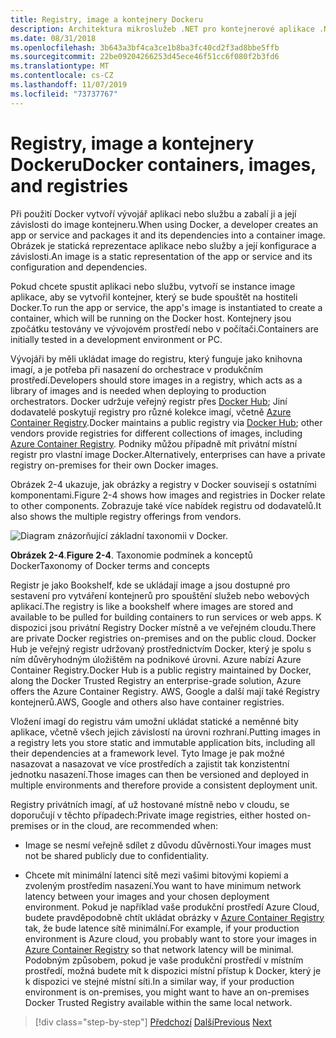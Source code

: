 ```yaml
---
title: Registry, image a kontejnery Dockeru
description: Architektura mikroslužeb .NET pro kontejnerové aplikace .NET | Kontejnery, image a Registry Docker
ms.date: 08/31/2018
ms.openlocfilehash: 3b643a3bf4ca3ce1b8ba3fc40cd2f3ad8bbe5ffb
ms.sourcegitcommit: 22be09204266253d45ece46f51cc6f080f2b3fd6
ms.translationtype: MT
ms.contentlocale: cs-CZ
ms.lasthandoff: 11/07/2019
ms.locfileid: "73737767"
---
```

# <a name="docker-containers-images-and-registries"></a><span data-ttu-id="64191-103">Registry, image a kontejnery Dockeru</span><span class="sxs-lookup"><span data-stu-id="64191-103">Docker containers, images, and registries</span></span>

<span data-ttu-id="64191-104">Při použití Docker vytvoří vývojář aplikaci nebo službu a zabalí ji a její závislosti do image kontejneru.</span><span class="sxs-lookup"><span data-stu-id="64191-104">When using Docker, a developer creates an app or service and packages it and its dependencies into a container image.</span></span> <span data-ttu-id="64191-105">Obrázek je statická reprezentace aplikace nebo služby a její konfigurace a závislosti.</span><span class="sxs-lookup"><span data-stu-id="64191-105">An image is a static representation of the app or service and its configuration and dependencies.</span></span>

<span data-ttu-id="64191-106">Pokud chcete spustit aplikaci nebo službu, vytvoří se instance image aplikace, aby se vytvořil kontejner, který se bude spouštět na hostiteli Docker.</span><span class="sxs-lookup"><span data-stu-id="64191-106">To run the app or service, the app's image is instantiated to create a container, which will be running on the Docker host.</span></span> <span data-ttu-id="64191-107">Kontejnery jsou zpočátku testovány ve vývojovém prostředí nebo v počítači.</span><span class="sxs-lookup"><span data-stu-id="64191-107">Containers are initially tested in a development environment or PC.</span></span>

<span data-ttu-id="64191-108">Vývojáři by měli ukládat image do registru, který funguje jako knihovna imagí, a je potřeba při nasazení do orchestrace v produkčním prostředí.</span><span class="sxs-lookup"><span data-stu-id="64191-108">Developers should store images in a registry, which acts as a library of images and is needed when deploying to production orchestrators.</span></span> <span data-ttu-id="64191-109">Docker udržuje veřejný registr přes [Docker Hub](https://hub.docker.com/); Jiní dodavatelé poskytují registry pro různé kolekce imagí, včetně [Azure Container Registry](https://azure.microsoft.com/services/container-registry/).</span><span class="sxs-lookup"><span data-stu-id="64191-109">Docker maintains a public registry via [Docker Hub](https://hub.docker.com/); other vendors provide registries for different collections of images, including [Azure Container Registry](https://azure.microsoft.com/services/container-registry/).</span></span> <span data-ttu-id="64191-110">Podniky můžou případně mít privátní místní registr pro vlastní image Docker.</span><span class="sxs-lookup"><span data-stu-id="64191-110">Alternatively, enterprises can have a private registry on-premises for their own Docker images.</span></span>

<span data-ttu-id="64191-111">Obrázek 2-4 ukazuje, jak obrázky a registry v Docker souvisejí s ostatními komponentami.</span><span class="sxs-lookup"><span data-stu-id="64191-111">Figure 2-4 shows how images and registries in Docker relate to other components.</span></span> <span data-ttu-id="64191-112">Zobrazuje také více nabídek registru od dodavatelů.</span><span class="sxs-lookup"><span data-stu-id="64191-112">It also shows the multiple registry offerings from vendors.</span></span>

![Diagram znázorňující základní taxonomii v Docker.](./media/docker-containers-images-registries/taxonomy-of-docker-terms-and-concepts.png)

<span data-ttu-id="64191-114">**Obrázek 2-4**.</span><span class="sxs-lookup"><span data-stu-id="64191-114">**Figure 2-4**.</span></span> <span data-ttu-id="64191-115">Taxonomie podmínek a konceptů Docker</span><span class="sxs-lookup"><span data-stu-id="64191-115">Taxonomy of Docker terms and concepts</span></span>

<span data-ttu-id="64191-116">Registr je jako Bookshelf, kde se ukládají image a jsou dostupné pro sestavení pro vytváření kontejnerů pro spouštění služeb nebo webových aplikací.</span><span class="sxs-lookup"><span data-stu-id="64191-116">The registry is like a bookshelf where images are stored and available to be pulled for building containers to run services or web apps.</span></span> <span data-ttu-id="64191-117">K dispozici jsou privátní Registry Docker místně a ve veřejném cloudu.</span><span class="sxs-lookup"><span data-stu-id="64191-117">There are private Docker registries on-premises and on the public cloud.</span></span> <span data-ttu-id="64191-118">Docker Hub je veřejný registr udržovaný prostřednictvím Docker, který je spolu s ním důvěryhodným úložištěm na podnikové úrovni. Azure nabízí Azure Container Registry.</span><span class="sxs-lookup"><span data-stu-id="64191-118">Docker Hub is a public registry maintained by Docker, along the Docker Trusted Registry an enterprise-grade solution, Azure offers the Azure Container Registry.</span></span> <span data-ttu-id="64191-119">AWS, Google a další mají také Registry kontejnerů.</span><span class="sxs-lookup"><span data-stu-id="64191-119">AWS, Google and others also have container registries.</span></span>

<span data-ttu-id="64191-120">Vložení imagí do registru vám umožní ukládat statické a neměnné bity aplikace, včetně všech jejich závislostí na úrovni rozhraní.</span><span class="sxs-lookup"><span data-stu-id="64191-120">Putting images in a registry lets you store static and immutable application bits, including all their dependencies at a framework level.</span></span> <span data-ttu-id="64191-121">Tyto Image je pak možné nasazovat a nasazovat ve více prostředích a zajistit tak konzistentní jednotku nasazení.</span><span class="sxs-lookup"><span data-stu-id="64191-121">Those images can then be versioned and deployed in multiple environments and therefore provide a consistent deployment unit.</span></span>

<span data-ttu-id="64191-122">Registry privátních imagí, ať už hostované místně nebo v cloudu, se doporučují v těchto případech:</span><span class="sxs-lookup"><span data-stu-id="64191-122">Private image registries, either hosted on-premises or in the cloud, are recommended when:</span></span>

- <span data-ttu-id="64191-123">Image se nesmí veřejně sdílet z důvodu důvěrnosti.</span><span class="sxs-lookup"><span data-stu-id="64191-123">Your images must not be shared publicly due to confidentiality.</span></span>

- <span data-ttu-id="64191-124">Chcete mít minimální latenci sítě mezi vašimi bitovými kopiemi a zvoleným prostředím nasazení.</span><span class="sxs-lookup"><span data-stu-id="64191-124">You want to have minimum network latency between your images and your chosen deployment environment.</span></span> <span data-ttu-id="64191-125">Pokud je například vaše produkční prostředí Azure Cloud, budete pravděpodobně chtít ukládat obrázky v [Azure Container Registry](https://azure.microsoft.com/services/container-registry/) tak, že bude latence sítě minimální.</span><span class="sxs-lookup"><span data-stu-id="64191-125">For example, if your production environment is Azure cloud, you probably want to store your images in [Azure Container Registry](https://azure.microsoft.com/services/container-registry/) so that network latency will be minimal.</span></span> <span data-ttu-id="64191-126">Podobným způsobem, pokud je vaše produkční prostředí v místním prostředí, možná budete mít k dispozici místní přístup k Docker, který je k dispozici ve stejné místní síti.</span><span class="sxs-lookup"><span data-stu-id="64191-126">In a similar way, if your production environment is on-premises, you might want to have an on-premises Docker Trusted Registry available within the same local network.</span></span>

>[!div class="step-by-step"]
><span data-ttu-id="64191-127">[Předchozí](docker-terminology.md)
>[Další](../net-core-net-framework-containers/index.md)</span><span class="sxs-lookup"><span data-stu-id="64191-127">[Previous](docker-terminology.md)
[Next](../net-core-net-framework-containers/index.md)</span></span>
